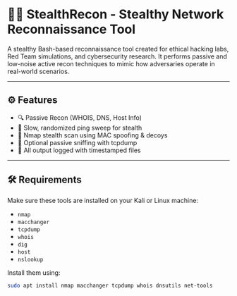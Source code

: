 # 🕵️‍♂️ StealthRecon - Stealthy Network Reconnaissance Tool

A stealthy Bash-based reconnaissance tool created for ethical hacking labs, Red Team simulations, and cybersecurity research. It performs passive and low-noise active recon techniques to mimic how adversaries operate in real-world scenarios.

---

## ⚙️ Features

- 🔍 Passive Recon (WHOIS, DNS, Host Info)
- 🧭 Slow, randomized ping sweep for stealth
- 🐙 Nmap stealth scan using MAC spoofing & decoys
- 📡 Optional passive sniffing with tcpdump
- 🧾 All output logged with timestamped files

---

## 🛠️ Requirements

Make sure these tools are installed on your Kali or Linux machine:

- `nmap`
- `macchanger`
- `tcpdump`
- `whois`
- `dig`
- `host`
- `nslookup`

Install them using:
```bash
sudo apt install nmap macchanger tcpdump whois dnsutils net-tools
